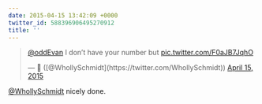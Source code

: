 ```yaml
---
date: 2015-04-15 13:42:09 +0000
twitter_id: 588396906495270912
title: ''
---
```


<blockquote class="twitter-tweet"><p lang="en" dir="ltr"><a href="https://twitter.com/oddEvan?ref_src=twsrc%5Etfw">@oddEvan</a> I don’t have your number but <a href="http://t.co/F0aJB7JqhO">pic.twitter.com/F0aJB7JqhO</a></p>&mdash; 🤧 ([@WhollySchmidt](https://twitter.com/WhollySchmidt)) <a href="https://twitter.com/WhollySchmidt/status/588396789465776128?ref_src=twsrc%5Etfw">April 15, 2015</a></blockquote>
<script async src="https://platform.twitter.com/widgets.js" charset="utf-8"></script>

[@WhollySchmidt](https://twitter.com/WhollySchmidt) nicely done.

